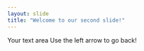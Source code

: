 ```yaml
---
layout: slide
title: "Welcome to our second slide!"
---
```

Your text area
Use the left arrow to go back!
